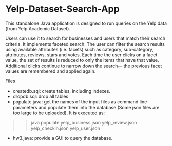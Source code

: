 # Yelp-Dataset-Search-App

This standalone Java application is designed to run queries on the Yelp data (from Yelp Academic Dataset). 

Users can use it to search for businesses and users that match their search criteria. It implements faceted search. The user can filter the search results using available attributes (i.e. facets) such as category, sub-category, attributes, reviews, stars and votes. Each time the user clicks on a facet value, the set of results is reduced to only the items that have that value. Additional clicks continue to narrow down the search— the previous facet values are remembered and applied again.

Files
- createdb.sql: create tables, including indexes.
- dropdb.sql: drop all tables
- populate.java: get the names of the input files as command line parameters and populate them into the database (Some json files are too large to be uploaded). It is executed as:
>> java populate yelp_business.json yelp_review.json yelp_checkin.json yelp_user.json
- hw3.java: provide a GUI to query the database.
